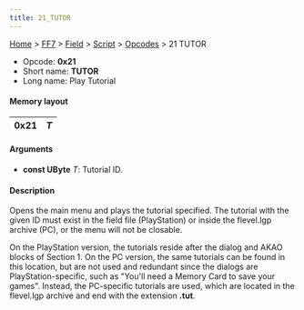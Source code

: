 ```yaml
---
title: 21_TUTOR
---
```


[Home](../../../../Main_Page.md) > [FF7](../../../../FF7.md) > [Field](../../../Field.md) > [Script](../../Script.md) > [Opcodes](../Opcodes.md) > 21 TUTOR

-   Opcode: **0x21**
-   Short name: **TUTOR**
-   Long name: Play Tutorial

#### Memory layout

| 0x21 | *T* |
|------|-----|

#### Arguments

-   **const UByte** *T*: Tutorial ID.

#### Description

Opens the main menu and plays the tutorial specified. The tutorial with the given ID must exist in the field file (PlayStation) or inside the flevel.lgp archive (PC), or the menu will not be closable.

On the PlayStation version, the tutorials reside after the dialog and AKAO blocks of Section 1. On the PC version, the same tutorials can be found in this location, but are not used and redundant since the dialogs are PlayStation-specific, such as "You'll need a Memory Card to save your games". Instead, the PC-specific tutorials are used, which are located in the flevel.lgp archive and end with the extension **.tut**.
